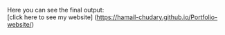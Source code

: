 Here you can see the final output:   
[click here to see my website] (https://hamail-chudary.github.io/Portfolio-website/)

